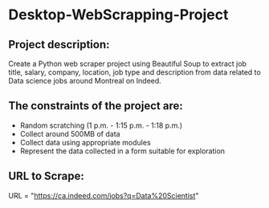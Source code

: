 # Desktop-WebScrapping-Project
## Project description:
Create a Python web scraper project using Beautiful Soup to extract job title, salary, company, location, job type and description from data related to Data science jobs around Montreal on Indeed.

## The constraints of the project are:
- Random scratching (1 p.m. - 1:15 p.m. - 1:18 p.m.)
- Collect around 500MB of data
- Collect data using appropriate modules
- Represent the data collected in a form suitable for exploration

## URL to Scrape:
URL = "https://ca.indeed.com/jobs?q=Data%20Scientist"
